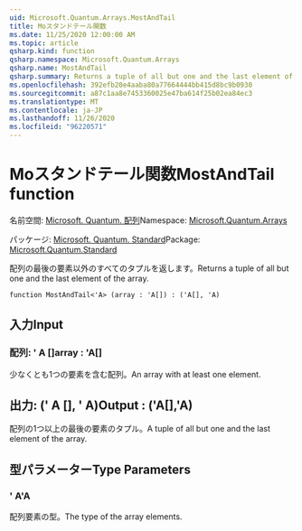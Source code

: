 ```yaml
---
uid: Microsoft.Quantum.Arrays.MostAndTail
title: Moスタンドテール関数
ms.date: 11/25/2020 12:00:00 AM
ms.topic: article
qsharp.kind: function
qsharp.namespace: Microsoft.Quantum.Arrays
qsharp.name: MostAndTail
qsharp.summary: Returns a tuple of all but one and the last element of the array.
ms.openlocfilehash: 392efb20e4aaba80a77664444bb415d8bc9b0930
ms.sourcegitcommit: a87c1aa8e7453360025e47ba614f25b02ea84ec3
ms.translationtype: MT
ms.contentlocale: ja-JP
ms.lasthandoff: 11/26/2020
ms.locfileid: "96220571"
---
```

# <a name="mostandtail-function"></a><span data-ttu-id="ea038-102">Moスタンドテール関数</span><span class="sxs-lookup"><span data-stu-id="ea038-102">MostAndTail function</span></span>

<span data-ttu-id="ea038-103">名前空間: [Microsoft. Quantum. 配列](xref:Microsoft.Quantum.Arrays)</span><span class="sxs-lookup"><span data-stu-id="ea038-103">Namespace: [Microsoft.Quantum.Arrays](xref:Microsoft.Quantum.Arrays)</span></span>

<span data-ttu-id="ea038-104">パッケージ: [Microsoft. Quantum. Standard](https://nuget.org/packages/Microsoft.Quantum.Standard)</span><span class="sxs-lookup"><span data-stu-id="ea038-104">Package: [Microsoft.Quantum.Standard](https://nuget.org/packages/Microsoft.Quantum.Standard)</span></span>


<span data-ttu-id="ea038-105">配列の最後の要素以外のすべてのタプルを返します。</span><span class="sxs-lookup"><span data-stu-id="ea038-105">Returns a tuple of all but one and the last element of the array.</span></span>

```qsharp
function MostAndTail<'A> (array : 'A[]) : ('A[], 'A)
```


## <a name="input"></a><span data-ttu-id="ea038-106">入力</span><span class="sxs-lookup"><span data-stu-id="ea038-106">Input</span></span>

### <a name="array--a"></a><span data-ttu-id="ea038-107">配列: ' A []</span><span class="sxs-lookup"><span data-stu-id="ea038-107">array : 'A[]</span></span>

<span data-ttu-id="ea038-108">少なくとも1つの要素を含む配列。</span><span class="sxs-lookup"><span data-stu-id="ea038-108">An array with at least one element.</span></span>



## <a name="output--aa"></a><span data-ttu-id="ea038-109">出力: (' A [], ' A)</span><span class="sxs-lookup"><span data-stu-id="ea038-109">Output : ('A[],'A)</span></span>

<span data-ttu-id="ea038-110">配列の1つ以上の最後の要素のタプル。</span><span class="sxs-lookup"><span data-stu-id="ea038-110">A tuple of all but one and the last element of the array.</span></span>

## <a name="type-parameters"></a><span data-ttu-id="ea038-111">型パラメーター</span><span class="sxs-lookup"><span data-stu-id="ea038-111">Type Parameters</span></span>

### <a name="a"></a><span data-ttu-id="ea038-112">' A</span><span class="sxs-lookup"><span data-stu-id="ea038-112">'A</span></span>

<span data-ttu-id="ea038-113">配列要素の型。</span><span class="sxs-lookup"><span data-stu-id="ea038-113">The type of the array elements.</span></span>